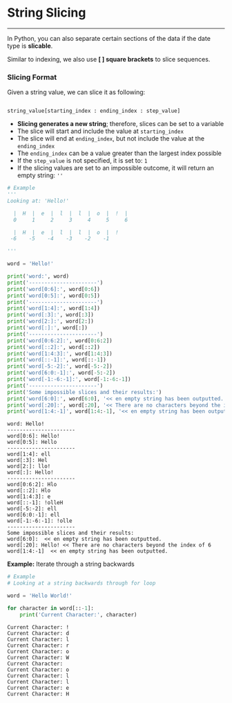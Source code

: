 # String Slicing
---

In Python, you can also separate certain sections of the data if the date type is __slicable__.

Similar to indexing, we also use __[ ] square brackets__ to slice sequences.

### Slicing Format

Given a string value, we can slice it as following:
```

string_value[starting_index : ending_index : step_value]

```
- __Slicing generates a new string__; therefore, slices can be set to a variable
- The slice will start and include the value at ```starting_index```
- The slice will end at ```ending_index```, but not include the value at the ```ending_index```
- The ```ending_index``` can be a value greater than the largest index possible
- If the ```step_value``` is not specified, it is set to: ```1```
- If the slicing values are set to an impossible outcome, it will return an empty string: ```''```


```python
# Example
'''
Looking at: 'Hello!'

  |  H  |  e  |  l  |  l  |  o  |  !  |
  0     1     2     3     4     5     6

  |  H  |  e  |  l  |  l  |  o  |  !   
 -6    -5    -4    -3    -2    -1 

'''

word = 'Hello!'

print('word:', word)
print('----------------------')
print('word[0:6]:', word[0:6])
print('word[0:5]:', word[0:5])
print('----------------------')
print('word[1:4]:', word[1:4])
print('word[:3]:', word[:3])
print('word[2:]:', word[2:])
print('word[:]:', word[:])
print('----------------------')
print('word[0:6:2]:', word[0:6:2])
print('word[::2]:', word[::2])
print('word[1:4:3]:', word[1:4:3])
print('word[::-1]:', word[::-1])
print('word[-5:-2]:', word[-5:-2])
print('word[6:0:-1]:', word[-5:-2])
print('word[-1:-6:-1]:', word[-1:-6:-1])
print('----------------------')
print('Some impossible slices and their results:')
print('word[6:0]:', word[6:0], '<< en empty string has been outputted.')
print('word[:20]:', word[:20], '<< There are no characters beyond the index of 6')
print('word[1:4:-1]', word[1:4:-1], '<< en empty string has been outputted.')
```

    word: Hello!
    ----------------------
    word[0:6]: Hello!
    word[0:5]: Hello
    ----------------------
    word[1:4]: ell
    word[:3]: Hel
    word[2:]: llo!
    word[:]: Hello!
    ----------------------
    word[0:6:2]: Hlo
    word[::2]: Hlo
    word[1:4:3]: e
    word[::-1]: !olleH
    word[-5:-2]: ell
    word[6:0:-1]: ell
    word[-1:-6:-1]: !olle
    ----------------------
    Some impossible slices and their results:
    word[6:0]:  << en empty string has been outputted.
    word[:20]: Hello! << There are no characters beyond the index of 6
    word[1:4:-1]  << en empty string has been outputted.


__Example:__ Iterate through a string backwards


```python
# Example
# Looking at a string backwards through for loop

word = 'Hello World!'

for character in word[::-1]:
    print('Current Character:', character)
```

    Current Character: !
    Current Character: d
    Current Character: l
    Current Character: r
    Current Character: o
    Current Character: W
    Current Character:  
    Current Character: o
    Current Character: l
    Current Character: l
    Current Character: e
    Current Character: H

